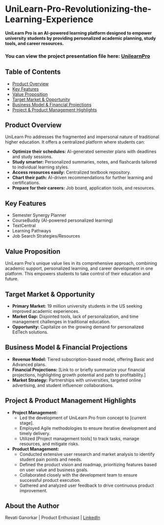 # UniLearn-Pro-Revolutionizing-the-Learning-Experience

**UniLearn Pro is an AI-powered learning platform designed to empower university students by providing personalized academic planning, study tools, and career resources.**
### You can view the project presentation file here: [UnilearnPro](UniLearnPro.pdf)

## Table of Contents

*   [Product Overview](#product-overview)
*   [Key Features](#key-features)
*   [Value Proposition](#value-proposition)
*   [Target Market & Opportunity](#target-market--opportunity)
*   [Business Model & Financial Projections](#business-model--financial-projections)
*   [Project & Product Management Highlights](#project--product-management-highlights)


## Product Overview

UniLearn Pro addresses the fragmented and impersonal nature of traditional higher education. It offers a centralized platform where students can:

*   **Optimize their schedules:** AI-generated semester plans with deadlines and study sessions.
*   **Study smarter:** Personalized summaries, notes, and flashcards tailored to individual learning styles.
*   **Access resources easily:** Centralized textbook repository.
*   **Chart their path:** AI-driven recommendations for further learning and certifications.
*   **Prepare for their careers:** Job board, application tools, and resources.

## Key Features

*   Semester Synergy Planner
*   CourseBuddy (AI-powered personalized learning)
*   TextCentral
*   Learning Pathways
*   Job Search Strategies/Resources

## Value Proposition

UniLearn Pro's unique value lies in its comprehensive approach, combining academic support, personalized learning, and career development in one platform. This empowers students to take control of their education and future.

## Target Market & Opportunity

*   **Primary Market:** 19 million university students in the US seeking improved academic experiences.
*   **Market Gap:** Disjointed tools, lack of personalization, and time management challenges in traditional education.
*   **Opportunity:** Capitalize on the growing demand for personalized EdTech solutions.

## Business Model & Financial Projections

*   **Revenue Model:** Tiered subscription-based model, offering Basic and Advanced plans.
*   **Financial Projections:** [Link to or briefly summarize your financial projections, highlighting growth potential and path to profitability.]
*   **Market Strategy:** Partnerships with universities, targeted online advertising, and student influencer collaborations.


## Project & Product Management Highlights

*   **Project Management:**
    *   Led the development of UniLearn Pro from concept to [current stage].
    *   Employed Agile methodologies to ensure iterative development and timely delivery.
    *   Utilized [Project management tools] to track tasks, manage resources, and mitigate risks.
*   **Product Management:**
    *   Conducted extensive user research and market analysis to identify student pain points and needs.
    *   Defined the product vision and roadmap, prioritizing features based on user value and business goals.
    *   Collaborated closely with the development team to ensure successful product execution.
    *   Gathered and analyzed user feedback to drive continuous product improvement.
 
## About the Author

Revati Ganorkar | Product Enthusiast | [LinkedIn](https://www.linkedin.com/in/revati-ganorkar)
